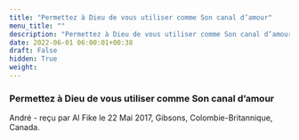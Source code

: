 ```yaml
---
title: "Permettez à Dieu de vous utiliser comme Son canal d’amour"
menu_title: ""
description: "Permettez à Dieu de vous utiliser comme Son canal d’amour"
date: 2022-06-01 06:00:01+00:38
draft: False
hidden: True
weight:
---
```

### Permettez à Dieu de vous utiliser comme Son canal d’amour

André - reçu par Al Fike le 22 Mai 2017, Gibsons, Colombie-Britannique, Canada.



